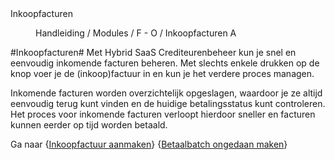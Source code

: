 <properties>
	<page>
		<title>Inkoopfacturen</title>
		<description>Inkoopfacturen</description>
	</page>
	<menu>
		<position>Handleiding / Modules / F - O / Inkoopfacturen</position>
		<title>Introductie</title>
		<sort>A</sort>
	</menu>
</properties>

#Inkoopfacturen#
Met Hybrid SaaS Crediteurenbeheer kun je snel en eenvoudig inkomende facturen beheren. Met slechts enkele drukken op de knop voer je de (inkoop)factuur in en kun je het verdere proces managen.

Inkomende facturen worden overzichtelijk opgeslagen, waardoor je ze altijd eenvoudig terug kunt vinden en de huidige betalingsstatus kunt controleren. Het proces voor inkomende facturen verloopt hierdoor sneller en facturen kunnen eerder op tijd worden betaald. 

Ga naar {[Inkoopfactuur aanmaken](http://hybridsaas.support/pages/handleiding/modules/F-O/inkoopfacturen/een-inkoopfactuur-aanmaken)} {[Betaalbatch ongedaan maken](http://hybridsaas.support/pages/handleiding/modules/F-O/inkoopfacturen/inkoopfactuur-ongedaan-maken-uit-sepa-betaal-batch/inkoopfactuur-ongedaan-maken-uit-sepa-betaal-batch)}